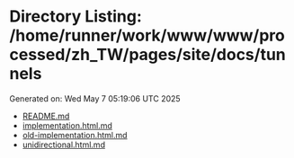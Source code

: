 # Directory Listing: /home/runner/work/www/www/processed/zh_TW/pages/site/docs/tunnels
Generated on: Wed May  7 05:19:06 UTC 2025

- [README.md](README.md)
- [implementation.html.md](implementation.html.md)
- [old-implementation.html.md](old-implementation.html.md)
- [unidirectional.html.md](unidirectional.html.md)
